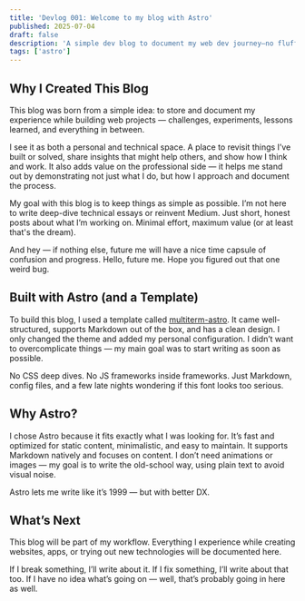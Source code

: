 ```yaml
---
title: 'Devlog 001: Welcome to my blog with Astro'
published: 2025-07-04
draft: false
description: 'A simple dev blog to document my web dev journey—no fluff, no fancy animations, just Markdown and mistakes.'
tags: ['astro']
---
```


## Why I Created This Blog

This blog was born from a simple idea: to store and document my experience while building web projects — challenges, experiments, lessons learned, and everything in between.

I see it as both a personal and technical space. A place to revisit things I’ve built or solved, share insights that might help others, and show how I think and work. It also adds value on the professional side — it helps me stand out by demonstrating not just what I do, but how I approach and document the process.

My goal with this blog is to keep things as simple as possible. I’m not here to write deep-dive technical essays or reinvent Medium. Just short, honest posts about what I’m working on. Minimal effort, maximum value (or at least that's the dream).

And hey — if nothing else, future me will have a nice time capsule of confusion and progress. Hello, future me. Hope you figured out that one weird bug.

## Built with Astro (and a Template)

To build this blog, I used a template called [multiterm-astro](https://github.com/stelcodes/multiterm-astro). It came well-structured, supports Markdown out of the box, and has a clean design. I only changed the theme and added my personal configuration. I didn’t want to overcomplicate things — my main goal was to start writing as soon as possible.

No CSS deep dives. No JS frameworks inside frameworks. Just Markdown, config files, and a few late nights wondering if this font looks too serious.

## Why Astro?

I chose Astro because it fits exactly what I was looking for. It’s fast and optimized for static content, minimalistic, and easy to maintain. It supports Markdown natively and focuses on content. I don’t need animations or images — my goal is to write the old-school way, using plain text to avoid visual noise.

Astro lets me write like it’s 1999 — but with better DX.

## What’s Next

This blog will be part of my workflow. Everything I experience while creating websites, apps, or trying out new technologies will be documented here.

If I break something, I’ll write about it. If I fix something, I’ll write about that too. If I have no idea what’s going on — well, that’s probably going in here as well.
